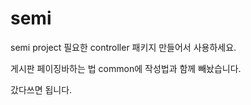# semi

semi project
필요한 controller 패키지 만들어서 사용하세요.

게시판 페이징바하는 법 common에 작성법과 함께 빼놨습니다.

갔다쓰면 됩니다.
